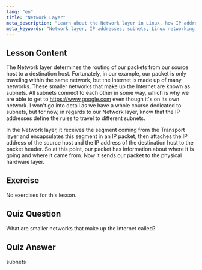 ```yaml
---
lang: "en"
title: "Network Layer"
meta_description: "Learn about the Network layer in Linux, how IP addresses route packets across subnets, and its role in data transmission. Start your Linux networking journey!"
meta_keywords: "Network layer, IP addresses, subnets, Linux networking, packet routing, beginner, tutorial, guide"
---
```


## Lesson Content

The Network layer determines the routing of our packets from our source host to a destination host. Fortunately, in our example, our packet is only traveling within the same network, but the Internet is made up of many networks. These smaller networks that make up the Internet are known as subnets. All subnets connect to each other in some way, which is why we are able to get to <https://www.google.com> even though it's on its own network. I won't go into detail as we have a whole course dedicated to subnets, but for now, in regards to our Network layer, know that the IP addresses define the rules to travel to different subnets.

In the Network layer, it receives the segment coming from the Transport layer and encapsulates this segment in an IP packet, then attaches the IP address of the source host and the IP address of the destination host to the packet header. So at this point, our packet has information about where it is going and where it came from. Now it sends our packet to the physical hardware layer.

## Exercise

No exercises for this lesson.

## Quiz Question

What are smaller networks that make up the Internet called?

## Quiz Answer

subnets
